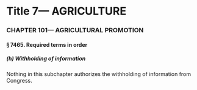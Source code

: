 
# Title 7— AGRICULTURE
### CHAPTER 101— AGRICULTURAL PROMOTION
#### § 7465. Required terms in order
##### (h) Withholding of information

Nothing in this subchapter authorizes the withholding of information from Congress.
